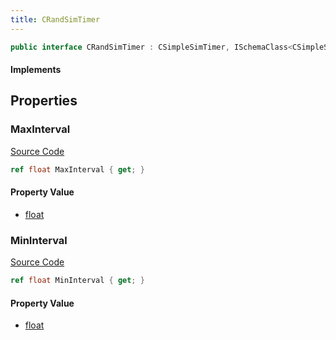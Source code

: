 ```yaml
---
title: CRandSimTimer
---
```


```csharp
public interface CRandSimTimer : CSimpleSimTimer, ISchemaClass<CSimpleSimTimer>, ISchemaClass<CRandSimTimer>, ISchemaField, ISchemaClass, INativeHandle
```

#### Implements

## Properties

### MaxInterval

[Source Code](https://github.com/swiftly-solution/swiftlys2/blob/beta/managed/src/SwiftlyS2.Generated/Schemas/Interfaces/CRandSimTimer.cs#L18)

```csharp
ref float MaxInterval { get; }
```

#### Property Value

- [float](https://learn.microsoft.com/dotnet/api/system.single)

### MinInterval

[Source Code](https://github.com/swiftly-solution/swiftlys2/blob/beta/managed/src/SwiftlyS2.Generated/Schemas/Interfaces/CRandSimTimer.cs#L16)

```csharp
ref float MinInterval { get; }
```

#### Property Value

- [float](https://learn.microsoft.com/dotnet/api/system.single)

